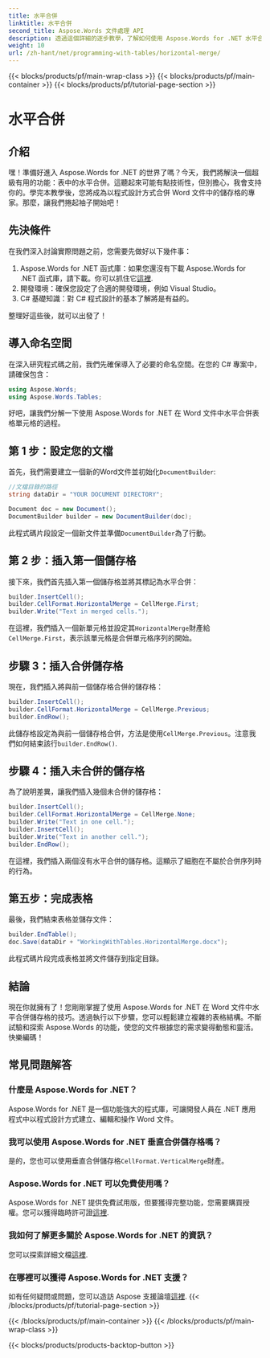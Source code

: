 ```yaml
---
title: 水平合併
linktitle: 水平合併
second_title: Aspose.Words 文件處理 API
description: 透過這個詳細的逐步教學，了解如何使用 Aspose.Words for .NET 水平合併 Word 文件中的儲存格。
weight: 10
url: /zh-hant/net/programming-with-tables/horizontal-merge/
---
```


{{< blocks/products/pf/main-wrap-class >}}
{{< blocks/products/pf/main-container >}}
{{< blocks/products/pf/tutorial-page-section >}}

# 水平合併

## 介紹

嘿！準備好進入 Aspose.Words for .NET 的世界了嗎？今天，我們將解決一個超級有用的功能：表中的水平合併。這聽起來可能有點技術性，但別擔心，我會支持你的。學完本教學後，您將成為以程式設計方式合併 Word 文件中的儲存格的專家。那麼，讓我們捲起袖子開始吧！

## 先決條件

在我們深入討論實際問題之前，您需要先做好以下幾件事：

1. Aspose.Words for .NET 函式庫：如果您還沒有下載 Aspose.Words for .NET 函式庫，請下載。你可以抓住它[這裡](https://releases.aspose.com/words/net/).
2. 開發環境：確保您設定了合適的開發環境，例如 Visual Studio。
3. C# 基礎知識：對 C# 程式設計的基本了解將是有益的。

整理好這些後，就可以出發了！

## 導入命名空間

在深入研究程式碼之前，我們先確保導入了必要的命名空間。在您的 C# 專案中，請確保包含：

```csharp
using Aspose.Words;
using Aspose.Words.Tables;
```

好吧，讓我們分解一下使用 Aspose.Words for .NET 在 Word 文件中水平合併表格單元格的過程。

## 第 1 步：設定您的文檔

首先，我們需要建立一個新的Word文件並初始化`DocumentBuilder`:

```csharp
//文檔目錄的路徑
string dataDir = "YOUR DOCUMENT DIRECTORY";

Document doc = new Document();
DocumentBuilder builder = new DocumentBuilder(doc);
```

此程式碼片段設定一個新文件並準備`DocumentBuilder`為了行動。

## 第 2 步：插入第一個儲存格

接下來，我們首先插入第一個儲存格並將其標記為水平合併：

```csharp
builder.InsertCell();
builder.CellFormat.HorizontalMerge = CellMerge.First;
builder.Write("Text in merged cells.");
```

在這裡，我們插入一個新單元格並設定其`HorizontalMerge`財產給`CellMerge.First`，表示該單元格是合併單元格序列的開始。

## 步驟 3：插入合併儲存格

現在，我們插入將與前一個儲存格合併的儲存格：

```csharp
builder.InsertCell();
builder.CellFormat.HorizontalMerge = CellMerge.Previous;
builder.EndRow();
```

此儲存格設定為與前一個儲存格合併，方法是使用`CellMerge.Previous`。注意我們如何結束該行`builder.EndRow()`.

## 步驟 4：插入未合併的儲存格

為了說明差異，讓我們插入幾個未合併的儲存格：

```csharp
builder.InsertCell();
builder.CellFormat.HorizontalMerge = CellMerge.None;
builder.Write("Text in one cell.");
builder.InsertCell();
builder.Write("Text in another cell.");
builder.EndRow();
```

在這裡，我們插入兩個沒有水平合併的儲存格。這顯示了細胞在不屬於合併序列時的行為。

## 第五步：完成表格

最後，我們結束表格並儲存文件：

```csharp
builder.EndTable();
doc.Save(dataDir + "WorkingWithTables.HorizontalMerge.docx");
```

此程式碼片段完成表格並將文件儲存到指定目錄。

## 結論

現在你就擁有了！您剛剛掌握了使用 Aspose.Words for .NET 在 Word 文件中水平合併儲存格的技巧。透過執行以下步驟，您可以輕鬆建立複雜的表格結構。不斷試驗和探索 Aspose.Words 的功能，使您的文件根據您的需求變得動態和靈活。快樂編碼！

## 常見問題解答

### 什麼是 Aspose.Words for .NET？
Aspose.Words for .NET 是一個功能強大的程式庫，可讓開發人員在 .NET 應用程式中以程式設計方式建立、編輯和操作 Word 文件。

### 我可以使用 Aspose.Words for .NET 垂直合併儲存格嗎？
是的，您也可以使用垂直合併儲存格`CellFormat.VerticalMerge`財產。

### Aspose.Words for .NET 可以免費使用嗎？
Aspose.Words for .NET 提供免費試用版，但要獲得完整功能，您需要購買授權。您可以獲得臨時許可證[這裡](https://purchase.aspose.com/temporary-license/).

### 我如何了解更多關於 Aspose.Words for .NET 的資訊？
您可以探索詳細文檔[這裡](https://reference.aspose.com/words/net/).

### 在哪裡可以獲得 Aspose.Words for .NET 支援？
如有任何疑問或問題，您可以造訪 Aspose 支援論壇[這裡](https://forum.aspose.com/c/words/8).
{{< /blocks/products/pf/tutorial-page-section >}}

{{< /blocks/products/pf/main-container >}}
{{< /blocks/products/pf/main-wrap-class >}}

{{< blocks/products/products-backtop-button >}}
